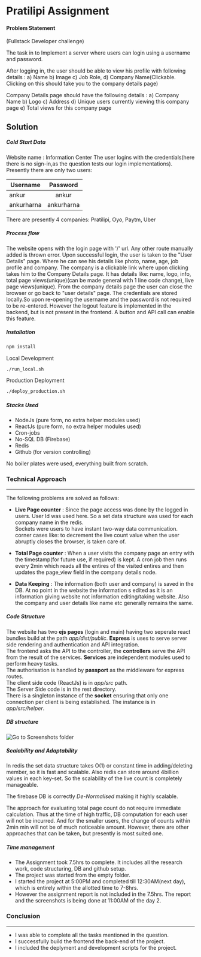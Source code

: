 # Pratilipi Assignment

#### Problem Statement
(Fullstack Developer challenge)

The task in to Implement a server where users can login using a username and password.

After logging in, the user should be able to view his profile with following details :
  a) Name
  b) Image
  c) Job Role,
  d) Company Name(Clickable. Clicking on this should take you to the company details page)

Company Details page should have the following details :
  a) Company Name
  b) Logo
  c) Address
  d) Unique users currently viewing this company page
  e) Total views for this company page

## Solution

##### Cold Start Data
Website name : Information Center
The user logins with the credentials(here there is no sign-in,as the question tests our login implementations). Presently there are only two users:

| Username      | Password      |
| ------------- |:-------------:|
| ankur         | ankur         |
| ankurharna    | ankurharna    |

There are presently 4 companies: Pratilipi, Oyo, Paytm, Uber

##### Process flow

The website opens with the login page with '/' url. Any other route manually added is thrown error.
Upon successful login, the user is taken to the "User Details" page. Where he can see his details like photo, name, age, job profile and company.
The company is a clickable link where upon clicking takes him to the Company Details page. It has details like: name, logo, info, total page views(unique)(can be made general with 1 line code change), live page views(unique).
From the company details page the user can close the browser or go back to "user details" page.
The credentials are stored locally.So upon re-opening the username and the password is not required to be re-entered.
However the logout feature is implemented in the backend, but is not present in the frontend. A button and API call can enable this feature.

##### Installation


```bash
npm install
```

Local Development

```bash
./run_local.sh
```

Production Deployment

```bash
./deploy_production.sh
```


##### Stacks Used
* NodeJs  (pure form, no extra helper modules used)
* ReactJs (pure form, no extra helper modules used)
* Cron-jobs
* No-SQL DB (Firebase)
* Redis
* Github (for version controlling)

No boiler plates were used, everything built from scratch.
<br>


### Technical Approach
----------------------
The following problems are solved as follows:
* **Live Page counter** : Since the page access was done by the logged in users. User Id was used here. So a set data structure was used for each company name in the redis.<br>
Sockets were users to have instant two-way data communication. corner cases like: to decrement the live count value when the user abruptly closes the browser, is taken care of.

* **Total Page counter** : When a user visits the company page an entry with the timestamp(for future use, if required) is kept. A cron job then runs every 2min which reads all the entires of the visited entires and then updates the page_view field in the company details node.
* **Data Keeping** :  The information (both user and company) is saved in the DB. At no point in the website the information s edited as it is an information giving website not information editing/taking website. Also the company and user details like name etc generally remains the same.

##### Code Structure
The website has two **ejs pages** (login and main) having two seperate react bundles build at the path *app/dist/public*. **Express** is uses to serve server side rendering and authentication and API integration.<br/>
The frontend asks the API to the controller, the **controllers** serve the API from the result of the services. **Services** are independent modules used to perform heavy tasks.<br/>
The authorisation is handled by **passport** as the middleware for express routes.<br/>
The client side code (ReactJs) is in *app/src* path.<br/>
The Server Side code is in the rest directory.<br/>
There is a singleton instance of the **socket** ensuring that only one connection per client is being established. The instance is in *app/src/helper*. <br/>


##### DB structure
![Go to Screenshots folder](https://github.com/ankur17/information-center/tree/master/Screenshots/DB_Structure.png "DB structure")


##### Scalability and Adaptability

In redis the set data structure takes O(1) or constant time in adding/deleting member, so it is fast and scalable. Also redis can store around 4billion values in each key-set. So the scalability of the live count is completely manageable.<br>

The firebase DB is correctly *De-Normalised* making it highly scalable. <br>

The approach for evaluating total page count do not require immediate calculation. Thus at the time of high traffic, DB computation for each user will not be incurred. And for the smaller users, the change of counts within 2min min will not be of much noticeable amount. However, there are other approaches that can be taken, but presently is most suited one.


##### Time management

* The Assignment took 7.5hrs to complete. It includes all the research work, code structuring, DB and github setup.
* The project was started from the empty folder.
* I started the project at 5:00PM and completed till 12:30AM(next day), which is entirely within the allotted time to 7-8hrs.
* However the assignment report is not included in the 7.5hrs. The report and the screenshots is being done at 11:00AM of the day 2.



### Conclusion
----------------------
* I was able to complete all the tasks mentioned in the question.
* I successfully build the frontend the back-end of the project.
* I included the deplyment and development scripts for the project.

